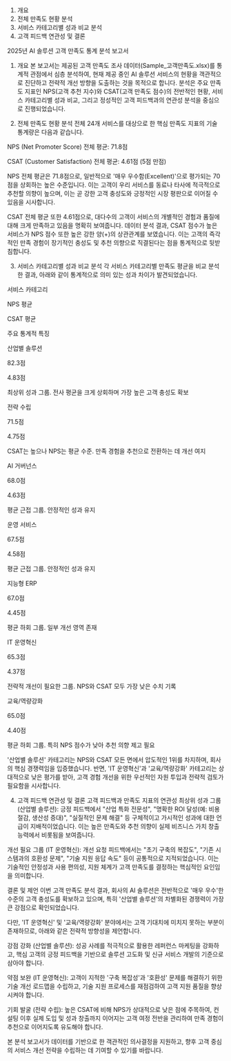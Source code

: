 1. 개요
2. 전체 만족도 현황 분석
3. 서비스 카테고리별 성과 비교 분석
4. 고객 피드백 연관성 및 결론

2025년 AI 솔루션 고객 만족도 통계 분석 보고서
1. 개요
본 보고서는 제공된 고객 만족도 조사 데이터(Sample_고객만족도.xlsx)를 통계적 관점에서 심층 분석하여, 현재 제공 중인 
AI 솔루션 서비스의 현황을 객관적으로 진단하고 전략적 개선 방향을 도출하는 것을 목적으로 합니다. 분석은 주요 만족도
 지표인 NPS(고객 추천 지수)와 CSAT(고객 만족도 점수)의 전반적인 현황, 서비스 카테고리별 성과 비교, 그리고 정성적인 고객
 피드백과의 연관성 분석을 중심으로 진행되었습니다.

2. 전체 만족도 현황 분석
전체 24개 서비스를 대상으로 한 핵심 만족도 지표의 기술 통계량은 다음과 같습니다.

NPS (Net Promoter Score) 전체 평균: 71.8점

CSAT (Customer Satisfaction) 전체 평균: 4.61점 (5점 만점)

NPS 전체 평균은 71.8점으로, 일반적으로 '매우 우수함(Excellent)'으로 평가되는 70점을 상회하는 높은 수준입니다.
 이는 고객이 우리 서비스를 동료나 타사에 적극적으로 추천할 의향이 높으며, 이는 곧 강한 고객 충성도와 긍정적인 
시장 평판으로 이어질 수 있음을 시사합니다.

CSAT 전체 평균 또한 4.61점으로, 대다수의 고객이 서비스의 개별적인 경험과 품질에 대해 크게 만족하고 있음을 명확히 보여줍니다.
 데이터 분석 결과, CSAT 점수가 높은 서비스가 NPS 점수 또한 높은 강한 양(+)의 상관관계를 보였습니다. 이는 고객의 즉각적인 만족 경험이
 장기적인 충성도 및 추천 의향으로 직결된다는 점을 통계적으로 뒷받침합니다.

3. 서비스 카테고리별 성과 비교 분석
각 서비스 카테고리별 만족도 평균을 비교 분석한 결과, 아래와 같이 통계적으로 의미 있는 성과 차이가 발견되었습니다.

서비스 카테고리

NPS 평균

CSAT 평균

주요 통계적 특징

산업별 솔루션

82.3점

4.83점

최상위 성과 그룹. 전사 평균을 크게 상회하며 가장 높은 고객 충성도 확보

전략 수립

71.5점

4.75점

CSAT는 높으나 NPS는 평균 수준. 만족 경험을 추천으로 전환하는 데 개선 여지

AI 거버넌스

68.0점

4.63점

평균 근접 그룹. 안정적인 성과 유지

운영 서비스

67.5점

4.58점

평균 근접 그룹. 안정적인 성과 유지

지능형 ERP

67.0점

4.45점

평균 하회 그룹. 일부 개선 영역 존재

IT 운영혁신

65.3점

4.37점

전략적 개선이 필요한 그룹. NPS와 CSAT 모두 가장 낮은 수치 기록

교육/역량강화

65.0점

4.40점

평균 하회 그룹. 특히 NPS 점수가 낮아 추천 의향 제고 필요

'산업별 솔루션' 카테고리는 NPS와 CSAT 모든 면에서 압도적인 1위를 차지하며, 회사의 핵심 경쟁력임을 입증했습니다.
 반면, 'IT 운영혁신'과 '교육/역량강화' 카테고리는 상대적으로 낮은 평가를 받아, 고객 경험 개선을 위한 우선적인 자원 투입과 
전략적 검토가 필요함을 시사합니다.

4. 고객 피드백 연관성 및 결론
고객 피드백과 만족도 지표의 연관성
최상위 성과 그룹 (산업별 솔루션): 긍정 피드백에서 "산업 특화 전문성", "명확한 ROI 달성(예: 비용 절감, 생산성 증대)",
 "실질적인 문제 해결" 등 구체적이고 가시적인 성과에 대한 언급이 지배적이었습니다. 이는 높은 만족도와 추천 의향이 
실제 비즈니스 가치 창출 능력에서 비롯됨을 보여줍니다.

개선 필요 그룹 (IT 운영혁신): 개선 요청 피드백에서는 "초기 구축의 복잡도", "기존 시스템과의 호환성 문제", "기술 지원 응답 속도" 등이 공통적으로 지적되었습니다.
 이는 기술적인 안정성과 사용 편의성, 지원 체계가 고객 만족도를 결정하는 핵심적인 요인임을 의미합니다.

결론 및 제언
이번 고객 만족도 분석 결과, 회사의 AI 솔루션은 전반적으로 '매우 우수'한 수준의 고객 충성도를 확보하고 있으며, 특히 '산업별 솔루션'의 
차별화된 경쟁력이 가장 큰 강점으로 확인되었습니다.

다만, 'IT 운영혁신' 및 '교육/역량강화' 분야에서는 고객 기대치에 미치지 못하는 부분이 존재하므로, 아래와 같은 전략적 방향성을 제언합니다.

강점 강화 (산업별 솔루션): 성공 사례를 적극적으로 활용한 레퍼런스 마케팅을 강화하고, 핵심 고객의 긍정 피드백을 기반으로 솔루션 고도화 및 신규 서비스 개발의 기준으로 삼아야 합니다.

약점 보완 (IT 운영혁신): 고객이 지적한 '구축 복잡성'과 '호환성' 문제를 해결하기 위한 기술 개선 로드맵을 수립하고, 기술 지원 프로세스를 재점검하여 고객 지원 품질을 향상시켜야 합니다.

기회 발굴 (전략 수립): 높은 CSAT에 비해 NPS가 상대적으로 낮은 점에 주목하여, 컨설팅 이후 실제 도입 및 성과 창출까지 이어지는 고객 여정 전반을 관리하여 만족 경험이 추천으로 이어지도록 유도해야 합니다.

본 분석 보고서가 데이터를 기반으로 한 객관적인 의사결정을 지원하고, 향후 고객 중심의 서비스 개선 전략을 수립하는 데 기여할 수 있기를 바랍니다.